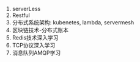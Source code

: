 1. serverLess
2. Restful
3. 分布式系统架构: kubenetes, lambda, servermesh
4. 区块链技术-分布式账本
5. Redis技术深入学习
6. TCP协议深入学习
7. 消息队列AMQP学习
